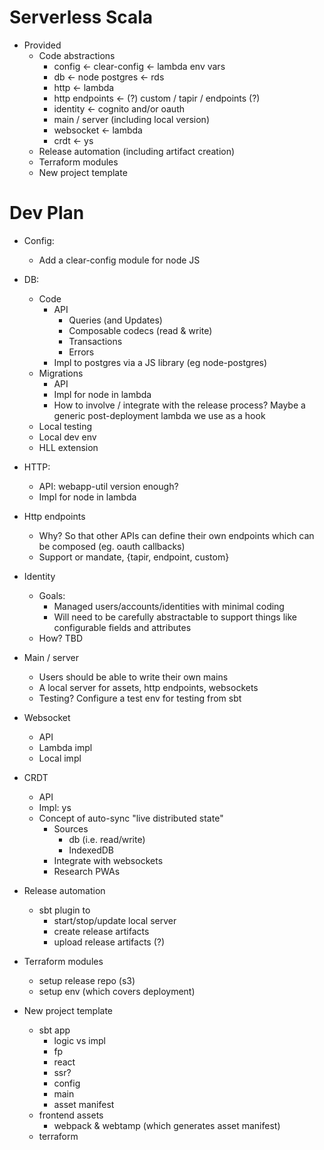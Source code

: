 # Serverless Scala

* Provided
  * Code abstractions
    * config         <- clear-config <- lambda env vars
    * db             <- node postgres <- rds
    * http           <- lambda
    * http endpoints <- (?) custom / tapir / endpoints (?)
    * identity       <- cognito and/or oauth
    * main / server     (including local version)
    * websocket      <- lambda
    * crdt           <- ys
  * Release automation (including artifact creation)
  * Terraform modules
  * New project template

# Dev Plan

* Config:
  * Add a clear-config module for node JS

* DB:
  * Code
    * API
      * Queries (and Updates)
      * Composable codecs (read & write)
      * Transactions
      * Errors
    * Impl to postgres via a JS library (eg node-postgres)
  * Migrations
    * API
    * Impl for node in lambda
    * How to involve / integrate with the release process? Maybe a generic post-deployment lambda we use as a hook
  * Local testing
  * Local dev env
  * HLL extension

* HTTP:
  * API: webapp-util version enough?
  * Impl for node in lambda

* Http endpoints
  * Why? So that other APIs can define their own endpoints which can be composed (eg. oauth callbacks)
  * Support or mandate, {tapir, endpoint, custom}

* Identity
  * Goals:
    * Managed users/accounts/identities with minimal coding
    * Will need to be carefully abstractable to support things like configurable fields and attributes
  * How? TBD

* Main / server
  * Users should be able to write their own mains
  * A local server for assets, http endpoints, websockets
  * Testing? Configure a test env for testing from sbt

* Websocket
  * API
  * Lambda impl
  * Local impl

* CRDT
  * API
  * Impl: ys
  * Concept of auto-sync "live distributed state"
    * Sources
      * db (i.e. read/write)
      * IndexedDB
    * Integrate with websockets
    * Research PWAs

* Release automation
  * sbt plugin to
    * start/stop/update local server
    * create release artifacts
    * upload release artifacts (?)

* Terraform modules
  * setup release repo (s3)
  * setup env (which covers deployment)

* New project template
  * sbt app
    * logic vs impl
    * fp
    * react
    * ssr?
    * config
    * main
    * asset manifest
  * frontend assets
    * webpack & webtamp (which generates asset manifest)
  * terraform
